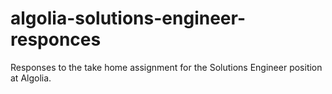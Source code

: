 # algolia-solutions-engineer-responces
Responses to the take home assignment for the Solutions Engineer position at Algolia.
